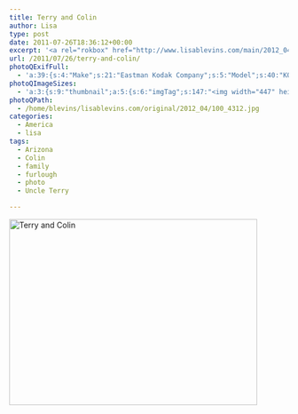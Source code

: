 ```yaml
---
title: Terry and Colin
author: Lisa
type: post
date: 2011-07-26T18:36:12+00:00
excerpt: '<a rel="rokbox" href="http://www.lisablevins.com/main/2012_04/100_4312.jpg" title="Terry and Colin"><img width="447" height="335" alt="Terry and Colin" src="http://www.lisablevins.com/thumbnail/2012_04/100_4312.jpg" class="photoQexcerpt photoQLinkImg" /></a>'
url: /2011/07/26/terry-and-colin/
photoQExifFull:
  - 'a:39:{s:4:"Make";s:21:"Eastman Kodak Company";s:5:"Model";s:40:"KODAK EASYSHARE C813 ZOOM DIGITAL CAMERA";s:11:"Orientation";s:17:"1: Normal (0 deg)";s:11:"xResolution";s:27:"480 dots per ResolutionUnit";s:11:"yResolution";s:27:"480 dots per ResolutionUnit";s:14:"ResolutionUnit";s:4:"Inch";s:8:"Software";s:40:"KODAK EASYSHARE C813 ZOOM DIGITAL CAMERA";s:12:"ExposureTime";s:8:"1/64 sec";s:7:"FNumber";s:5:"f/2.7";s:15:"ExposureProgram";s:7:"Program";s:15:"ISOSpeedRatings";s:3:"200";s:11:"ExifVersion";s:12:"version 2.21";s:16:"DateTimeOriginal";s:19:"2011:07:26 19:36:12";s:17:"DateTimedigitized";s:19:"2011:07:26 19:36:12";s:17:"ShutterSpeedValue";s:8:"1/63 sec";s:13:"ApertureValue";s:5:"f/2.7";s:17:"ExposureBiasValue";s:4:"0 EV";s:16:"MaxApertureValue";s:5:"f/2.7";s:12:"MeteringMode";s:13:"Multi-Segment";s:11:"LightSource";s:15:"Unknown or Auto";s:5:"Flash";s:16:"Flash, Auto-Mode";s:11:"FocalLength";s:4:"6 mm";s:15:"FlashPixVersion";s:9:"version 1";s:10:"ColorSpace";s:4:"sRGB";s:14:"ExifImageWidth";s:11:"3296 pixels";s:15:"ExifImageHeight";s:11:"2472 pixels";s:13:"ExposureIndex";s:3:"200";s:13:"SensingMethod";s:35:"Unknown: One Chip Color Area Sensor";s:10:"FileSource";s:20:"Digital Still Camera";s:9:"SceneType";s:21:"Directly Photographed";s:12:"ExposureMode";s:1:"0";s:12:"WhiteBalance";s:1:"0";s:16:"DigitalZoomRatio";s:1:"0";s:16:"SceneCaptureMode";s:1:"0";s:11:"GainControl";s:1:"2";s:8:"Contrast";s:1:"0";s:10:"Saturation";s:1:"0";s:9:"Sharpness";s:1:"0";s:20:"FocalLength35mmEquiv";s:0:"";}'
photoQImageSizes:
  - 'a:3:{s:9:"thumbnail";a:5:{s:6:"imgTag";s:147:"<img width="447" height="335" alt="Terry and Colin" src="http://www.lisablevins.com/thumbnail/2012_04/100_4312.jpg" class="PhotoQImg" />";s:6:"imgUrl";s:68:"http://www.lisablevins.com/thumbnail/2012_04/100_4312.jpg";s:7:"imgPath";s:71:"/home/blevins/lisablevins.com/thumbnail/2012_04/100_4312.jpg";s:8:"imgWidth";s:3:"447";s:9:"imgHeight";s:3:"335";}s:4:"main";a:5:{s:6:"imgTag";s:142:"<img width="700" height="525" alt="Terry and Colin" src="http://www.lisablevins.com/main/2012_04/100_4312.jpg" class="PhotoQImg" />";s:6:"imgUrl";s:63:"http://www.lisablevins.com/main/2012_04/100_4312.jpg";s:7:"imgPath";s:66:"/home/blevins/lisablevins.com/main/2012_04/100_4312.jpg";s:8:"imgWidth";s:3:"700";s:9:"imgHeight";s:3:"525";}s:8:"original";a:5:{s:6:"imgTag";s:148:"<img width="3296" height="2472" alt="Terry and Colin" src="http://www.lisablevins.com/original/2012_04/100_4312.jpg" class="PhotoQImg" />";s:6:"imgUrl";s:67:"http://www.lisablevins.com/original/2012_04/100_4312.jpg";s:7:"imgPath";s:70:"/home/blevins/lisablevins.com/original/2012_04/100_4312.jpg";s:8:"imgWidth";s:4:"3296";s:9:"imgHeight";s:4:"2472";}}'
photoQPath:
  - /home/blevins/lisablevins.com/original/2012_04/100_4312.jpg
categories:
  - America
  - lisa
tags:
  - Arizona
  - Colin
  - family
  - furlough
  - photo
  - Uncle Terry

---
```

<a rel="lightbox" href="http://www.lisablevins.com/main/2012_04/100_4312.jpg" title="Terry and Colin"><img width="447" height="335" alt="Terry and Colin" src="http://www.lisablevins.com/thumbnail/2012_04/100_4312.jpg" class="photoQcontent photoQLinkImg" /></a>

<div class="photoQDescr">
</div>